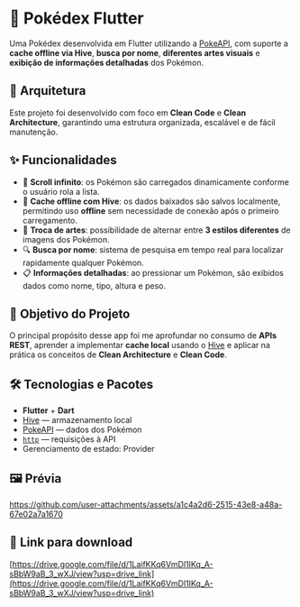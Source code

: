 # 📱 Pokédex Flutter

Uma Pokédex desenvolvida em Flutter utilizando a [PokeAPI](https://pokeapi.co/), com suporte a **cache offline via Hive**, **busca por nome**, **diferentes artes visuais** e **exibição de informações detalhadas** dos Pokémon.

## 📁 Arquitetura

Este projeto foi desenvolvido com foco em **Clean Code** e **Clean Architecture**, garantindo uma estrutura organizada, escalável e de fácil manutenção.

## ✨ Funcionalidades

- 🔄 **Scroll infinito**: os Pokémon são carregados dinamicamente conforme o usuário rola a lista.
- 💾 **Cache offline com Hive**: os dados baixados são salvos localmente, permitindo uso **offline** sem necessidade de conexão após o primeiro carregamento.
- 🎨 **Troca de artes**: possibilidade de alternar entre **3 estilos diferentes** de imagens dos Pokémon.
- 🔍 **Busca por nome**: sistema de pesquisa em tempo real para localizar rapidamente qualquer Pokémon.
- 📋 **Informações detalhadas**: ao pressionar um Pokémon, são exibidos dados como nome, tipo, altura e peso.

## 🧠 Objetivo do Projeto

O principal propósito desse app foi me aprofundar no consumo de **APIs REST**, aprender a implementar **cache local** usando o [Hive](https://pub.dev/packages/hive) e aplicar na prática os conceitos de **Clean Architecture** e **Clean Code**.

## 🛠️ Tecnologias e Pacotes

- **Flutter** + **Dart**
- [Hive](https://pub.dev/packages/hive) — armazenamento local
- [PokeAPI](https://pokeapi.co/) — dados dos Pokémon
- [`http`](https://pub.dev/packages/http) — requisições à API
- Gerenciamento de estado: Provider

## 🖼️ Prévia
https://github.com/user-attachments/assets/a1c4a2d6-2515-43e8-a48a-67e02a7a1670

## 🔗 Link para download
[https://drive.google.com/file/d/1LaifKKq6VmDl1IKq_A-sBbW9aB_3_wXJ/view?usp=drive_link](https://drive.google.com/file/d/1LaifKKq6VmDl1IKq_A-sBbW9aB_3_wXJ/view?usp=drive_link)

